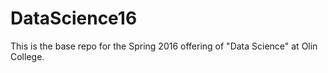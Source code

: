 # DataScience16
This is the base repo for the Spring 2016 offering of "Data Science" at Olin College.
